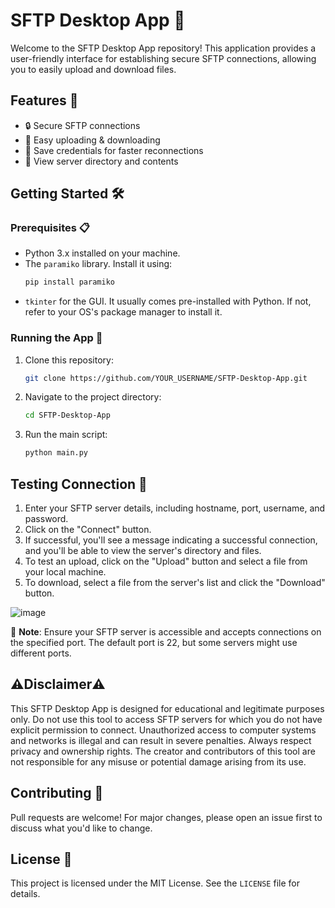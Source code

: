 # SFTP Desktop App 🚀

Welcome to the SFTP Desktop App repository! This application provides a user-friendly interface for establishing secure SFTP connections, allowing you to easily upload and download files.

## Features 🌟
- 🔒 Secure SFTP connections
- 🔄 Easy uploading & downloading
- 💾 Save credentials for faster reconnections
- 📁 View server directory and contents

## Getting Started 🛠

### Prerequisites 📋
- Python 3.x installed on your machine.
- The `paramiko` library. Install it using:
  ```bash
  pip install paramiko
  ```
- `tkinter` for the GUI. It usually comes pre-installed with Python. If not, refer to your OS's package manager to install it.

### Running the App 🚴

1. Clone this repository:
   ```bash
   git clone https://github.com/YOUR_USERNAME/SFTP-Desktop-App.git
   ```
2. Navigate to the project directory:
   ```bash
   cd SFTP-Desktop-App
   ```
3. Run the main script:
   ```bash
   python main.py
   ```

## Testing Connection 🔌
1. Enter your SFTP server details, including hostname, port, username, and password.
2. Click on the "Connect" button.
3. If successful, you'll see a message indicating a successful connection, and you'll be able to view the server's directory and files.
4. To test an upload, click on the "Upload" button and select a file from your local machine.
5. To download, select a file from the server's list and click the "Download" button.

![image](https://github.com/ken3stokes/SFTP_Utility/assets/138406955/4027a7b4-86a3-41ed-8289-de6ae1cb25f0)


📌 **Note**: Ensure your SFTP server is accessible and accepts connections on the specified port. The default port is 22, but some servers might use different ports.

## ⚠️Disclaimer⚠️
This SFTP Desktop App is designed for educational and legitimate purposes only. Do not use this tool to access SFTP servers for which you do not have explicit permission to connect. Unauthorized access to computer systems and networks is illegal and can result in severe penalties. Always respect privacy and ownership rights. The creator and contributors of this tool are not responsible for any misuse or potential damage arising from its use.

## Contributing 🤝

Pull requests are welcome! For major changes, please open an issue first to discuss what you'd like to change.

## License 📄

This project is licensed under the MIT License. See the `LICENSE` file for details.
